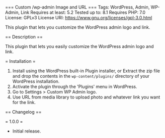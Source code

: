 === Custom /wp-admin Image and URL ===
Tags: WordPress, Admin, WP-Admin, Link
Requires at least: 5.2
Tested up to: 8.1
Requires PHP: 7.0
License: GPLv3
License URI: https://www.gnu.org/licenses/gpl-3.0.html

This plugin that lets you customize the WordPress admin logo and link.

== Description ==

This plugin that lets you easily customize the WordPress admin logo and link.

= Installation =

1. Install using the WordPress built-in Plugin installer, or Extract the zip file and drop the contents in the `wp-content/plugins/` directory of your WordPress installation.
2. Activate the plugin through the 'Plugins' menu in WordPress.
3. Go to Settings > Custom WP Admin logo.
4. Use URL from media library to upload photo and whatever link you want for the link.


== Changelog ==

= 1.0.0 =
* Initial release.
